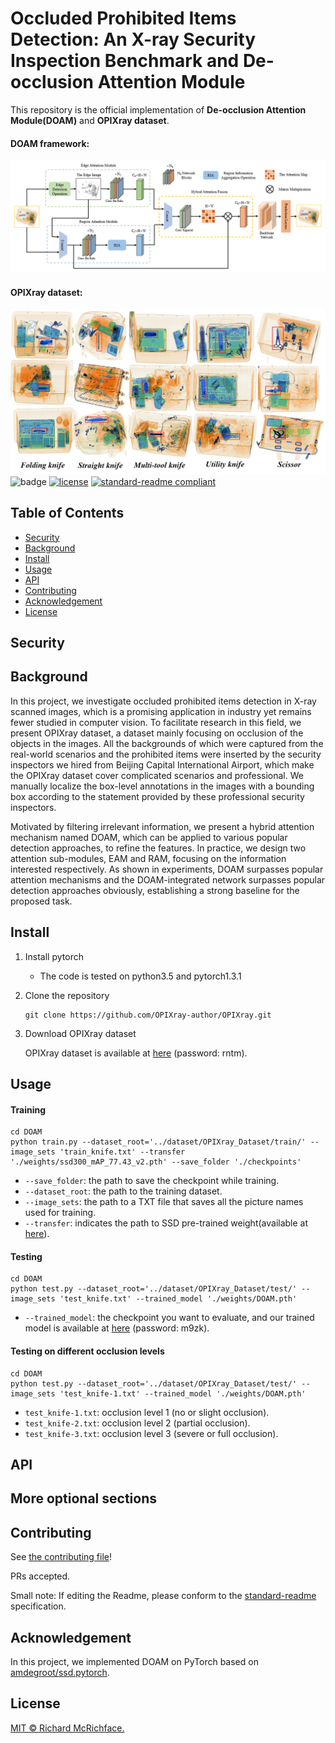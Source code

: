 # Occluded Prohibited Items Detection: An X-ray Security Inspection Benchmark and De-occlusion Attention Module

This repository is the official implementation of **De-occlusion Attention Module(DOAM)** and **OPIXray dataset**.

#### DOAM framework:

![DOAM](framework.jpg)

#### OPIXray dataset:

![OPIXray](sample.png)
![badge]()
[![license](https://img.shields.io/github/license/:user/:repo.svg)](LICENSE)
[![standard-readme compliant](https://img.shields.io/badge/readme%20style-standard-brightgreen.svg?style=flat-square)](https://github.com/RichardLitt/standard-readme)

## Table of Contents

- [Security](#security)
- [Background](#background)
- [Install](#install)
- [Usage](#usage)
- [API](#api)
- [Contributing](#contributing)
- [Acknowledgement](#Acknowledgement)  
- [License](#license)

## Security



## Background

In this project, we investigate occluded prohibited items detection in X-ray scanned images, which is a promising application in industry yet remains fewer studied in computer vision. To facilitate research in this field, we present OPIXray dataset, a dataset mainly focusing on occlusion of the objects in the images. All the backgrounds of which were captured from the real-world scenarios and the prohibited items were inserted by the security inspectors we hired from Beijing Capital International Airport, which make the OPIXray dataset cover complicated scenarios and professional. We manually localize the box-level annotations in the images with a bounding box according to the statement provided by these professional security inspectors.

Motivated by filtering irrelevant information, we present a hybrid attention mechanism named DOAM, which can be applied to various popular detection approaches, to refine the features. In practice, we design two attention sub-modules, EAM and RAM, focusing on the information interested respectively. As shown in experiments, DOAM surpasses popular attention mechanisms and the DOAM-integrated network surpasses popular detection approaches obviously, establishing a strong baseline for the proposed task.

## Install

1. Install pytorch

	- The code is tested on python3.5 and pytorch1.3.1

2. Clone the repository

	```
	git clone https://github.com/OPIXray-author/OPIXray.git
	```

3. Download OPIXray dataset

	OPIXray dataset is available at [here](https://pan.baidu.com/s/1vhaW_dRSim-3Yu_vKGLqjQ) (password: rntm).

## Usage

#### Training

```
cd DOAM
python train.py --dataset_root='../dataset/OPIXray_Dataset/train/' --image_sets 'train_knife.txt' --transfer './weights/ssd300_mAP_77.43_v2.pth' --save_folder './checkpoints'
```

- `--save_folder`: the path to save the checkpoint while training.
- `--dataset_root`: the path to the training dataset.
- `--image_sets`: the path to a TXT file that saves all the picture names used for training.
- `--transfer`: indicates the path to SSD pre-trained weight(available at [here](https://s3.amazonaws.com/amdegroot-models/ssd300_mAP_77.43_v2.pth)).

#### Testing

```
cd DOAM
python test.py --dataset_root='../dataset/OPIXray_Dataset/test/' --image_sets 'test_knife.txt' --trained_model './weights/DOAM.pth' 
```

- `--trained_model`: the checkpoint you want to evaluate, and our trained model is available at [here](https://pan.baidu.com/s/1OXvFODNcha2b3Jq5F6qkpw) (password: m9zk).

#### Testing on different occlusion levels

```
cd DOAM
python test.py --dataset_root='../dataset/OPIXray_Dataset/test/' --image_sets 'test_knife-1.txt' --trained_model './weights/DOAM.pth' 
```

- `test_knife-1.txt`: occlusion level 1 (no or slight occlusion).
- `test_knife-2.txt`: occlusion level 2 (partial occlusion).
- `test_knife-3.txt`: occlusion level 3 (severe or full occlusion).

## API



## More optional sections



## Contributing

See [the contributing file](CONTRIBUTING.md)!

PRs accepted.

Small note: If editing the Readme, please conform to the [standard-readme](https://github.com/RichardLitt/standard-readme) specification.

## Acknowledgement

In this project, we implemented DOAM on PyTorch based on [amdegroot/ssd.pytorch](https://github.com/amdegroot/ssd.pytorch).

## License

[MIT © Richard McRichface.](../LICENSE)
